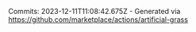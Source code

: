 Commits: 2023-12-11T11:08:42.675Z - Generated via https://github.com/marketplace/actions/artificial-grass
<br>
